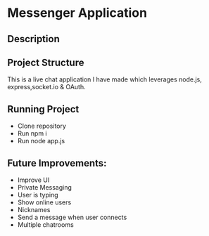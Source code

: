 # Messenger Application


## Description


## Project Structure
This is a live chat application I have made which leverages node.js, express,socket.io & OAuth.

## Running Project
- Clone repository
- Run npm i
- Run node app.js


## Future Improvements:
- Improve UI
- Private Messaging
- User is typing
- Show online users
- Nicknames
- Send a message when user connects
- Multiple chatrooms


